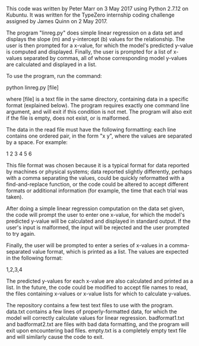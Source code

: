 This code was written by Peter Marr on 3 May 2017 using Python 2.7.12 on Kubuntu. It was written for the TypeZero internship coding challenge assigned by James Quinn on 2 May 2017.

The program "linreg.py" does simple linear regression on a data set and displays the slope (m) and y-intercept (b) values for the relationship. The user is then prompted for a x-value, for which the model's predicted y-value is computed and displayed. Finally, the user is prompted for a list of x-values separated by commas, all of whose corresponding model y-values are calculated and displayed in a list.

To use the program, run the command:

python linreg.py [file]

where [file] is a text file in the same directory, containing data in a specific format (explained below). The program requires exactly one command line argument, and will exit if this condition is not met. The program will also exit if the file is empty, does not exist, or is malformed.

The data in the read file must have the following formatting: each line contains one ordered pair, in the form "x y", where the values are separated by a space. For example:

1 2
3 4
5 6

This file format was chosen because it is a typical format for data reported by machines or physical systems; data reported slightly differently, perhaps with a comma separating the values, could be quickly reformatted with a find-and-replace function, or the code could be altered to accept different formats or additional information (for example, the time that each trial was taken).

After doing a simple linear regression computation on the data set given, the code will prompt the user to enter one x-value, for which the model's predicted y-value will be calculated and displayed in standard output. If the user's input is malformed, the input will be rejected and the user prompted to try again.

Finally, the user will be prompted to enter a series of x-values in a comma-separated value format, which is printed as a list. The values are expected in the following format:

1,2,3,4

The predicted y-values for each x-value are also calculated and printed as a list. In the future, the code could be modified to accept file names to read, the files containing x-values or x-value lists for which to calculate y-values.

The repository contains a few test text files to use with the program. data.txt contains a few lines of properly-formatted data, for which the model will correctly calculate values for linear regression. badformat1.txt and badformat2.txt are files with bad data formatting, and the program will exit upon encountering bad files. empty.txt is a completely empty text file and will similarly cause the code to exit. 